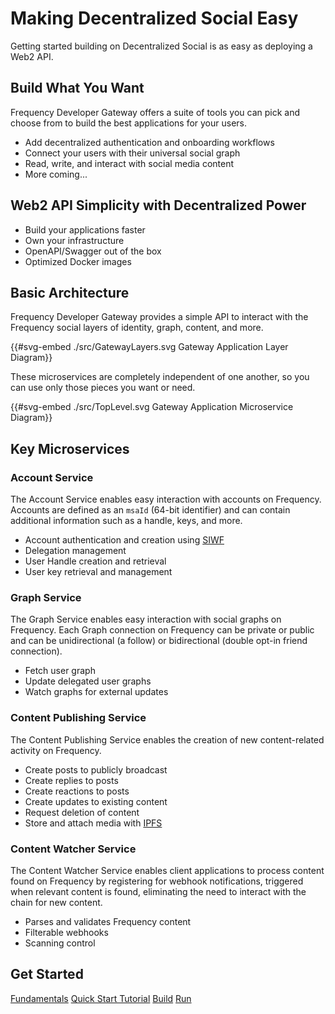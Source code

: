 # Making Decentralized Social Easy

Getting started building on Decentralized Social is as easy as deploying a Web2 API.

## **Build What You Want**

Frequency Developer Gateway offers a suite of tools you can pick and choose from to build the best applications for your users.

<!-- Add more visual elements to the services -->

- Add decentralized authentication and onboarding workflows
- Connect your users with their universal social graph
- Read, write, and interact with social media content
- More coming...

## **Web2 API Simplicity with Decentralized Power**

- Build your applications faster
- Own your infrastructure
- OpenAPI/Swagger out of the box
- Optimized Docker images

## **Basic Architecture**

Frequency Developer Gateway provides a simple API to interact with the Frequency social layers of identity, graph, content, and more.

{{#svg-embed ./src/GatewayLayers.svg Gateway Application Layer Diagram}}

These microservices are completely independent of one another, so you can use only those pieces you want or need.

{{#svg-embed ./src/TopLevel.svg Gateway Application Microservice Diagram}}

## **Key Microservices**

### Account Service

The Account Service enables easy interaction with accounts on Frequency.
Accounts are defined as an `msaId` (64-bit identifier) and can contain additional information such as a handle, keys, and more.

- Account authentication and creation using [SIWF](https://github.com/ProjectLibertyLabs/siwf)
- Delegation management
- User Handle creation and retrieval
- User key retrieval and management

### Graph Service

The Graph Service enables easy interaction with social graphs on Frequency.
Each Graph connection on Frequency can be private or public and can be unidirectional (a follow) or bidirectional (double opt-in friend connection).

- Fetch user graph
- Update delegated user graphs
- Watch graphs for external updates

### Content Publishing Service

The Content Publishing Service enables the creation of new content-related activity on Frequency.

- Create posts to publicly broadcast
- Create replies to posts
- Create reactions to posts
- Create updates to existing content
- Request deletion of content
- Store and attach media with [IPFS](https://ipfs.tech)

### Content Watcher Service

The Content Watcher Service enables client applications to process content found on Frequency by registering for webhook notifications, triggered when relevant content is found, eliminating the need to interact with the chain for new content.

- Parses and validates Frequency content
- Filterable webhooks
- Scanning control

## **Get Started**

<div class="button-links-outlined">
  <a href="./Fundamentals/">Fundamentals</a>
  <a href="./GettingStarted/">Quick Start Tutorial</a>
  <a href="./Build/">Build</a>
  <a href="./Run/">Run</a>
</div>
